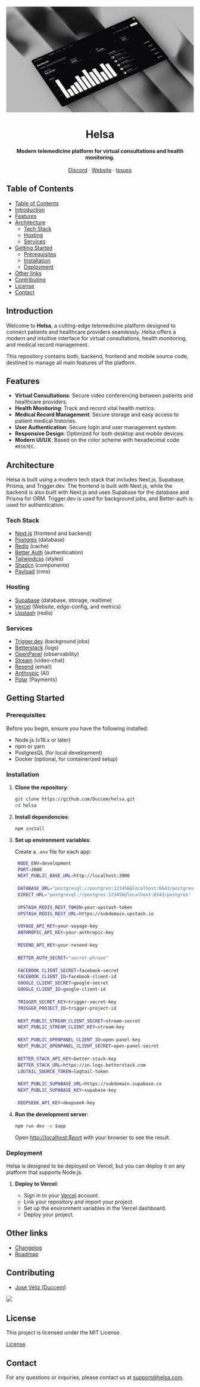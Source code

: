 ![hero](github.png)

<p align="center">
	<h1 align="center"><b>Helsa</b></h1>
<p align="center">
   <strong>Modern telemedicine platform for virtual consultations and health monitoring.</strong>
    <br />
    <br />
    <a href="https://discord.gg/helsa-care">Discord</a>
    ·
    <a href="https://helsahealthcare.com">Website</a>
    ·
    <a href="https://github.com/duccem/helsa/issues">Issues</a>
  </p>
</p>

## Table of Contents

- [Table of Contents](#table-of-contents)
- [Introduction](#introduction)
- [Features](#features)
- [Architecture](#architecture)
  - [Tech Stack](#tech-stack)
  - [Hosting](#hosting)
  - [Services](#services)
- [Getting Started](#getting-started)
  - [Prerequisites](#prerequisites)
  - [Installation](#installation)
  - [Deployment](#deployment)
- [Other links](#other-links)
- [Contributing](#contributing)
- [License](#license)
- [Contact](#contact)

## Introduction

Welcome to **Helsa**, a cutting-edge telemedicine platform designed to connect patients and healthcare providers seamlessly. Helsa offers a modern and intuitive interface for virtual consultations, health monitoring, and medical record management.

This repository contains both, backend, frontend and mobile source code, destined to manage all main features of the platform.

## Features

- **Virtual Consultations**: Secure video conferencing between patients and healthcare providers.
- **Health Monitoring**: Track and record vital health metrics.
- **Medical Record Management**: Secure storage and easy access to patient medical histories.
- **User Authentication**: Secure login and user management system.
- **Responsive Design**: Optimized for both desktop and mobile devices.
- **Modern UI/UX**: Based on the color scheme with hexadecimal code `#8167EC`.

## Architecture

Helsa is built using a modern tech stack that includes Next.js, Supabase, Prisma, and Trigger.dev. The frontend is built with Next.js, while the backend is also built with Next.js and uses Supabase for the database and Prisma for ORM. Trigger.dev is used for background jobs, and Better-auth is used for authentication.

### Tech Stack

- [Next.js](https://nextjs.org) (frontend and backend)
- [Postgres](https://postgresql.org) (database)
- [Redis](https://upstash.com) (cache)
- [Better Auth](https://betterauth.com) (authentication)
- [Tailwindcss](https://tailwindcss.com) (styles)
- [Shadcn](https://shadcn.com) (components)
- [Payload](https://payloadcms.com) (cms)

### Hosting

- [Supabase](https://supabase.com) (database, storage, realtime)
- [Vercel](https://vercel.com/home) (Website, edge-config, and metrics)
- [Upstash](https://upstash.com) (redis)

### Services

- [Trigger.dev](https://trigger.dev) (background jobs)
- [Betterstack](https://betterstack.com) (logs)
- [OpenPanel](https://openpanel.dev) (observability)
- [Stream](https://getstream.io) (video-chat)
- [Resend](https://resend.io) (email)
- [Anthropic](https://anthropic.com) (AI)
- [Polar](https://polar.sh) (Payments)

## Getting Started

### Prerequisites

Before you begin, ensure you have the following installed:

- Node.js (v16.x or later)
- npm or yarn
- PostgresQL (for local development)
- Docker (optional, for containerized setup)

### Installation

1. **Clone the repository**:

   ```bash
   git clone https://github.com/Duccem/helsa.git
   cd helsa
   ```

2. **Install dependencies**:

   ```bash
   npm install
   ```

3. **Set up environment variables**:

   Create a `.env` file for each app:

   ```bash
    NODE_ENV=development
    PORT=3000
    NEXT_PUBLIC_BASE_URL=http://localhost:3000

    DATABASE_URL="postgresql://postgres:123456@localhost:6543/postgres"
    DIRECT_URL="postgresql://postgres:123456@localhost:6543/postgres"

    UPSTASH_REDIS_REST_TOKEN=your-upstash-token
    UPSTASH_REDIS_REST_URL=https://subdomain.upstash.io

    VOYAGE_API_KEY=your-voyage-key
    ANTHROPIC_API_KEY=your-anthropic-key

    RESEND_API_KEY=your-resend-key

    BETTER_AUTH_SECRET="secret-phrase"

    FACEBOOK_CLIENT_SECRET=facebook-secret
    FACEBOOK_CLIENT_ID=facebook-client-id
    GOOGLE_CLIENT_SECRET=google-secret
    GOOGLE_CLIENT_ID=google-client-id

    TRIGGER_SECRET_KEY=trigger-secret-key
    TRIGGER_PROJECT_ID=trigger-project-id

    NEXT_PUBLIC_STREAM_CLIENT_SECRET=stream-secret
    NEXT_PUBLIC_STREAM_CLIENT_KEY=stream-key

    NEXT_PUBLIC_OPENPANEL_CLIENT_ID=open-panel-key
    NEXT_PUBLIC_OPENPANEL_CLIENT_SECRET=open-panel-secret

    BETTER_STACK_API_KEY=better-stack-key
    BETTER_STACK_URL=https://in.logs.betterstack.com
    LOGTAIL_SOURCE_TOKEN=logtail-token

    NEXT_PUBLIC_SUPABASE_URL=https://subdomain.supabase.co
    NEXT_PUBLIC_SUPABASE_KEY=supabase-key

    DEEPSEEK_API_KEY=deepseek-key

   ```

4. **Run the development server**:

   ```bash
   npm run dev -w $app
   ```

   Open [http://localhost:$port](http://localhost:3000) with your browser to see the result.

### Deployment

Helsa is designed to be deployed on Vercel, but you can deploy it on any platform that supports Node.js.

1. **Deploy to Vercel**:

   - Sign in to your [Vercel](https://vercel.com/) account.
   - Link your repository and import your project.
   - Set up the environment variables in the Vercel dashboard.
   - Deploy your project.

## Other links

- [Changelog](https://github.com/Duccem/ducen-hospital/blob/main/CHANGELOG.md)
- [Roadmap](https://github.com/Duccem/ducen-hospital/blob/main/ROADMAP.md)

## Contributing

- [José Véliz (Duccem)](https://github.com/Duccem)

<a href="https://github.com/duccem/ducen/graphs/contributors">
  <img src="https://contrib.rocks/image?repo=duccem/ducen" />
</a>

## License

This project is licensed under the MIT License.

[License](https://github.com/Duccem/ducen-hospital/blob/main/LICENSE)

## Contact

For any questions or inquiries, please contact us at [support@helsa.com](mailto:support@helsa.com).
